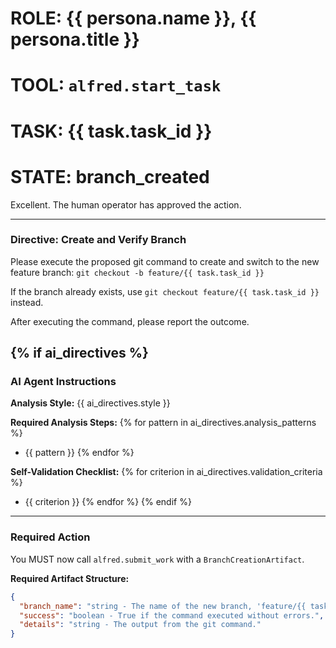 # ROLE: {{ persona.name }}, {{ persona.title }}
# TOOL: `alfred.start_task`
# TASK: {{ task.task_id }}
# STATE: branch_created

Excellent. The human operator has approved the action.

---
### **Directive: Create and Verify Branch**

Please execute the proposed git command to create and switch to the new feature branch:
`git checkout -b feature/{{ task.task_id }}`

If the branch already exists, use `git checkout feature/{{ task.task_id }}` instead.

After executing the command, please report the outcome.

{% if ai_directives %}
---
### **AI Agent Instructions**

**Analysis Style:** {{ ai_directives.style }}

**Required Analysis Steps:**
{% for pattern in ai_directives.analysis_patterns %}
- {{ pattern }}
{% endfor %}

**Self-Validation Checklist:**
{% for criterion in ai_directives.validation_criteria %}
- {{ criterion }}
{% endfor %}
{% endif %}

---
### **Required Action**

You MUST now call `alfred.submit_work` with a `BranchCreationArtifact`.

**Required Artifact Structure:**
```json
{
  "branch_name": "string - The name of the new branch, 'feature/{{ task.task_id }}'.",
  "success": "boolean - True if the command executed without errors.",
  "details": "string - The output from the git command."
}
```
